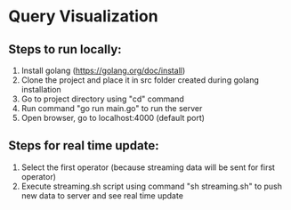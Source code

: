 # Query Visualization

## Steps to run locally:

1. Install golang (https://golang.org/doc/install)
2. Clone the project and place it in src folder created during golang installation
3. Go to project directory using "cd" command
4. Run command "go run main.go" to run the server
5. Open browser, go to localhost:4000 (default port)

## Steps for real time update:

1. Select the first operator (because streaming data will be sent for first operator)
2. Execute streaming.sh script using command "sh streaming.sh" to push new data to server and see real time update
